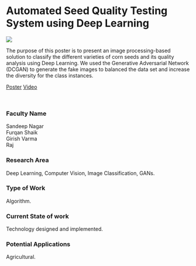 # Automated Seed Quality Testing System using Deep Learning

![](11.%20Automated%20Seed%20Quality%20Testing%20System%20using%20Deep%20Learning.png)

The purpose of this poster is to present an image processing-based solution to classify the different varieties of corn seeds and its quality analysis using Deep Learning. We used the Generative Adversarial Network (DCGAN) to generate the fake images to balanced the data set and increase the diversity for the class instances.

[Poster](11.%20Automated%20Seed%20Quality%20Testing%20System%20using%20Deep%20Learning.pdf)
[Video](https://rndshowcase.iiit.ac.in/tto/TTO_website_data/Videos/168.mp4)

<br>


### Faculty Name

Sandeep Nagar<br>
Furqan Shaik<br>
Girish Varma<br>
Raj


### Research Area

Deep Learning, Computer Vision, Image Classification, GANs.


### Type of Work

Algorithm.


### Current State of work

Technology designed and implemented.


### Potential Applications

Agricultural.
